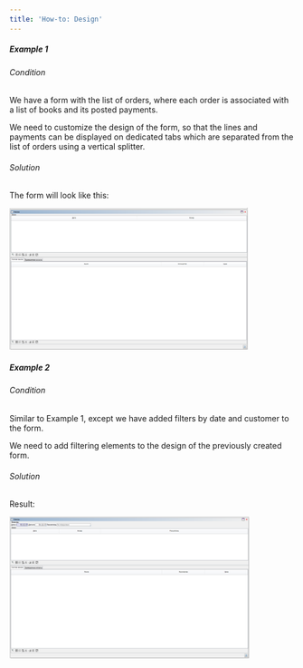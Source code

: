 ```yaml
---
title: 'How-to: Design'
---
```


##### Example 1

###### Condition

We have a form with the list of orders, where each order is associated with a list of books and its posted payments.


We need to customize the design of the form, so that the lines and payments can be displayed on dedicated tabs which are separated from the list of orders using a vertical splitter.

###### Solution


The form will look like this:

<img src="attachments/36307439/46367472.png" height="250" />

##### Example 2

###### Condition

Similar to Example 1, except we have added filters by date and customer to the form.


We need to add filtering elements to the design of the previously created form.

###### Solution


Result:

<img src="attachments/36307439/46367474.png" height="250" />
